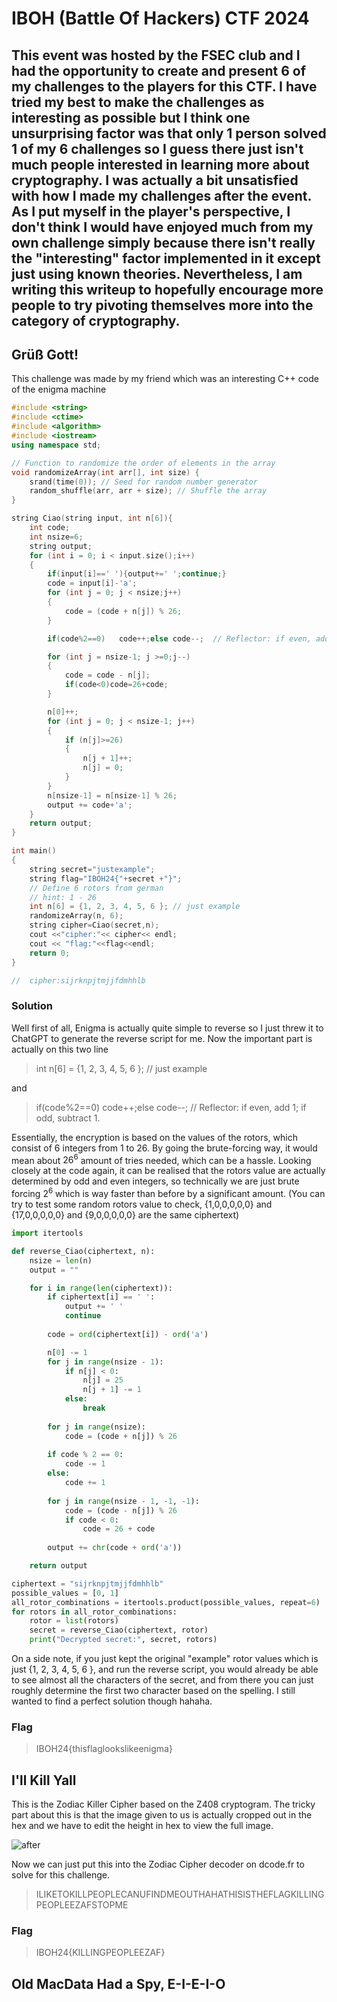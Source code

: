 IBOH (Battle Of Hackers) CTF 2024 
=====

This event was hosted by the FSEC club and I had the opportunity to create and present 6 of my challenges to the players for this CTF. I have tried my best to make the challenges as interesting as possible but I think one unsurprising factor was that only 1 person solved 1 of my 6 challenges so I guess there just isn't much people interested in learning more about cryptography. I was actually a bit unsatisfied with how I made my challenges after the event. As I put myself in the player's perspective, I don't think I would have enjoyed much from my own challenge simply because there isn't really the "interesting" factor implemented in it except just using known theories. Nevertheless, I am writing this writeup to hopefully encourage more people to try pivoting themselves more into the category of cryptography. 
---

## Grüß Gott!

This challenge was made by my friend which was an interesting C++ code of the enigma machine

```cpp
#include <string>
#include <ctime>
#include <algorithm>
#include <iostream>
using namespace std;

// Function to randomize the order of elements in the array
void randomizeArray(int arr[], int size) {
    srand(time(0)); // Seed for random number generator
    random_shuffle(arr, arr + size); // Shuffle the array
}

string Ciao(string input, int n[6]){
    int code;
    int nsize=6;
    string output;
    for (int i = 0; i < input.size();i++)
    {
        if(input[i]==' '){output+=' ';continue;}
        code = input[i]-'a';
        for (int j = 0; j < nsize;j++)
        {
            code = (code + n[j]) % 26;
        }

        if(code%2==0)   code++;else code--;  // Reflector: if even, add 1; if odd, subtract 1.

        for (int j = nsize-1; j >=0;j--)
        {
            code = code - n[j];
            if(code<0)code=26+code;
        }

        n[0]++;
        for (int j = 0; j < nsize-1; j++)
        {
            if (n[j]>=26)
            {
                n[j + 1]++;
                n[j] = 0;
            }
        }
        n[nsize-1] = n[nsize-1] % 26;
        output += code+'a';
    }
    return output;
}

int main()
{
    string secret="justexample";
    string flag="IBOH24{"+secret +"}";
    // Define 6 rotors from german 
    // hint: 1 - 26 
    int n[6] = {1, 2, 3, 4, 5, 6 }; // just example  
    randomizeArray(n, 6);
    string cipher=Ciao(secret,n);
    cout <<"cipher:"<< cipher<< endl;
    cout << "flag:"<<flag<<endl;
    return 0;
}

//  cipher:sijrknpjtmjjfdmhhlb
```

### Solution
Well first of all, Enigma is actually quite simple to reverse so I just threw it to ChatGPT to generate the reverse script for me. Now the important part is actually on this two line
> int n[6] = {1, 2, 3, 4, 5, 6 }; // just example

and

> if(code%2==0)   code++;else code--;  // Reflector: if even, add 1; if odd, subtract 1.

Essentially, the encryption is based on the values of the rotors, which consist of 6 integers from 1 to 26. By going the brute-forcing way, it would mean about $26^6$ amount of tries needed, which can be a hassle. Looking closely at the code again, it can be realised that the rotors value are actually determined by odd and even integers, so technically we are just brute forcing $2^6$ which is way faster than before by a significant amount. (You can try to test some random rotors value to check, {1,0,0,0,0,0} and {17,0,0,0,0,0} and {9,0,0,0,0,0} are the same ciphertext)

```python
import itertools

def reverse_Ciao(ciphertext, n):
    nsize = len(n)
    output = ""

    for i in range(len(ciphertext)):
        if ciphertext[i] == ' ':
            output += ' '
            continue
        
        code = ord(ciphertext[i]) - ord('a')

        n[0] -= 1
        for j in range(nsize - 1):
            if n[j] < 0:
                n[j] = 25
                n[j + 1] -= 1
            else:
                break
        
        for j in range(nsize):
            code = (code + n[j]) % 26
        
        if code % 2 == 0:
            code -= 1
        else:
            code += 1
        
        for j in range(nsize - 1, -1, -1):
            code = (code - n[j]) % 26
            if code < 0:
                code = 26 + code
        
        output += chr(code + ord('a'))

    return output

ciphertext = "sijrknpjtmjjfdmhhlb"
possible_values = [0, 1]
all_rotor_combinations = itertools.product(possible_values, repeat=6)
for rotors in all_rotor_combinations:
    rotor = list(rotors)
    secret = reverse_Ciao(ciphertext, rotor)
    print("Decrypted secret:", secret, rotors)
```

On a side note, if you just kept the original "example" rotor values which is just {1, 2, 3, 4, 5, 6 }, and run the reverse script, you would already be able to see almost all the characters of the secret, and from there you can just roughly determine the first two character based on the spelling. I still wanted to find a perfect solution though hahaha. 

### Flag
> IBOH24{thisflaglookslikeenigma}

## I'll Kill Yall

This is the Zodiac Killer Cipher based on the Z408 cryptogram. The tricky part about this is that the image given to us is actually cropped out in the hex and we have to edit the height in hex to view the full image. 

![after](fixed.png)

Now we can just put this into the Zodiac Cipher decoder on dcode.fr to solve for this challenge.
> ILIKETOKILLPEOPLECANUFINDMEOUTHAHATHISISTHEFLAGKILLINGPEOPLEEZAFSTOPME

### Flag
> IBOH24{KILLINGPEOPLEEZAF}

## Old MacData Had a Spy, E-I-E-I-O

